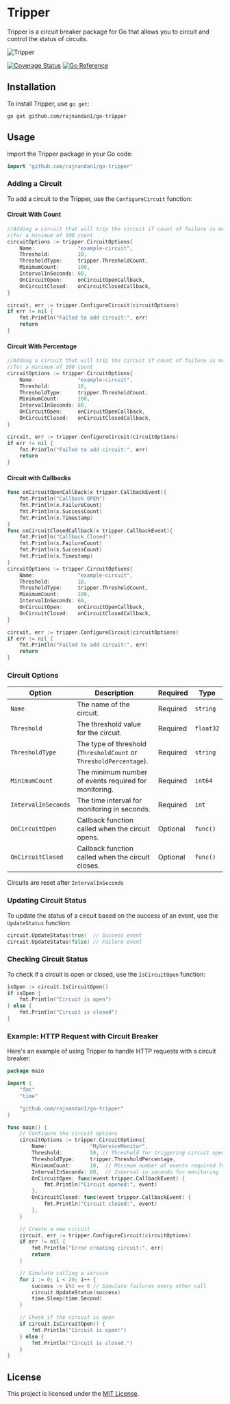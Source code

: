  
# Tripper

Tripper is a circuit breaker package for Go that allows you to circuit and control the status of circuits.

![Tripper](https://github.com/rajnandan1/go-tripper/assets/16224367/ba0b329c-6aa7-4d5f-aa35-4f7d28e9e3bf)

[![Coverage Status](https://coveralls.io/repos/github/rajnandan1/go-tripper/badge.svg?branch=main)](https://coveralls.io/github/rajnandan1/go-tripper?branch=main) [![Go Reference](https://pkg.go.dev/badge/github.com/rajnandan1/go-tripper.svg)](https://pkg.go.dev/github.com/rajnandan1/go-tripper)

## Installation

To install Tripper, use `go get`:

```shell
go get github.com/rajnandan1/go-tripper
```

## Usage

Import the Tripper package in your Go code:

```go
import "github.com/rajnandan1/go-tripper"
```



### Adding a Circuit

To add a circuit to the Tripper, use the `ConfigureCircuit` function:
#### Circuit With Count
```go
//Adding a circuit that will trip the circuit if count of failure is more than 10 in 1 minute
//for a minimum of 100 count
circuitOptions := tripper.CircuitOptions{
    Name:              "example-circuit",
    Threshold:         10,
    ThresholdType:     tripper.ThresholdCount,
    MinimumCount:      100,
    IntervalInSeconds: 60,
    OnCircuitOpen:     onCircuitOpenCallback,
    OnCircuitClosed:   onCircuitClosedCallback,
}

circuit, err := tripper.ConfigureCircuit(circuitOptions)
if err != nil {
    fmt.Println("Failed to add circuit:", err)
    return
}
```

#### Circuit With Percentage
```go
//Adding a circuit that will trip the circuit if count of failure is more than 10% in 1 minute
//for a minimum of 100 count
circuitOptions := tripper.CircuitOptions{
    Name:              "example-circuit",
    Threshold:         10,
    ThresholdType:     tripper.ThresholdCount,
    MinimumCount:      100,
    IntervalInSeconds: 60,
    OnCircuitOpen:     onCircuitOpenCallback,
    OnCircuitClosed:   onCircuitClosedCallback,
}

circuit, err := tripper.ConfigureCircuit(circuitOptions)
if err != nil {
    fmt.Println("Failed to add circuit:", err)
    return
}
```
#### Circuit with Callbacks
```go
func onCircuitOpenCallback(x tripper.CallbackEvent){
    fmt.Println("Callback OPEN")
	fmt.Println(x.FailureCount)
	fmt.Println(x.SuccessCount)
	fmt.Println(x.Timestamp)
}
func onCircuitClosedCallback(x tripper.CallbackEvent){
    fmt.Println("Callback Closed")
	fmt.Println(x.FailureCount)
	fmt.Println(x.SuccessCount)
	fmt.Println(x.Timestamp)
}
circuitOptions := tripper.CircuitOptions{
    Name:              "example-circuit",
    Threshold:         10,
    ThresholdType:     tripper.ThresholdCount,
    MinimumCount:      100,
    IntervalInSeconds: 60,
    OnCircuitOpen:     onCircuitOpenCallback,
    OnCircuitClosed:   onCircuitClosedCallback,
}

circuit, err := tripper.ConfigureCircuit(circuitOptions)
if err != nil {
    fmt.Println("Failed to add circuit:", err)
    return
}
```
### Circuit Options

| Option              | Description                                                  | Required | Type       |
|---------------------|--------------------------------------------------------------|----------|------------|
| `Name`              | The name of the circuit.                                     | Required | `string`   |
| `Threshold`         | The threshold value for the circuit.                          | Required | `float32` |
| `ThresholdType`     | The type of threshold (`ThresholdCount` or `ThresholdPercentage`). | Required | `string`  |
| `MinimumCount`      | The minimum number of events required for monitoring.         | Required | `int64`   |
| `IntervalInSeconds` | The time interval for monitoring in seconds.                  | Required | `int`     |
| `OnCircuitOpen`     | Callback function called when the circuit opens.              | Optional | `func()`  |
| `OnCircuitClosed`   | Callback function called when the circuit closes.             | Optional | `func()`  |

Circuits are reset after `IntervalInSeconds`

### Updating Circuit Status

To update the status of a circuit based on the success of an event, use the `UpdateStatus` function:

```go
circuit.UpdateStatus(true)  // Success event
circuit.UpdateStatus(false) // Failure event
```

### Checking Circuit Status

To check if a circuit is open or closed, use the `IsCircuitOpen` function:

```go
isOpen := circuit.IsCircuitOpen()
if isOpen {
    fmt.Println("Circuit is open")
} else {
    fmt.Println("Circuit is closed")
}
```
 

### Example: HTTP Request with Circuit Breaker

Here's an example of using Tripper to handle HTTP requests with a circuit breaker:

```go
package main

import (
    "fmt"
    "time"

    "github.com/rajnandan1/go-tripper"
)

func main() {
    // Configure the circuit options
    circuitOptions := tripper.CircuitOptions{
        Name:              "MyServiceMonitor",
        Threshold:         50, // Threshold for triggering circuit open (percentage)
        ThresholdType:     tripper.ThresholdPercentage,
        MinimumCount:      10,  // Minimum number of events required for monitoring
        IntervalInSeconds: 60,  // Interval in seconds for monitoring
        OnCircuitOpen: func(event tripper.CallbackEvent) {
            fmt.Println("Circuit opened:", event)
        },
        OnCircuitClosed: func(event tripper.CallbackEvent) {
            fmt.Println("Circuit closed:", event)
        },
    }

    // Create a new circuit
    circuit, err := tripper.ConfigureCircuit(circuitOptions)
    if err != nil {
        fmt.Println("Error creating circuit:", err)
        return
    }

    // Simulate calling a service
    for i := 0; i < 20; i++ {
        success := i%2 == 0 // Simulate failures every other call
        circuit.UpdateStatus(success)
        time.Sleep(time.Second)
    }

    // Check if the circuit is open
    if circuit.IsCircuitOpen() {
        fmt.Println("Circuit is open!")
    } else {
        fmt.Println("Circuit is closed.")
    }
}
```

## License

This project is licensed under the [MIT License](LICENSE).
 